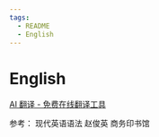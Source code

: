 ```yaml
---
tags:
  - README
  - English
---
```


# English
[AI 翻译 - 免费在线翻译工具](https://ai-translator.cc/zh)

参考：
现代英语语法 赵俊英 商务印书馆







